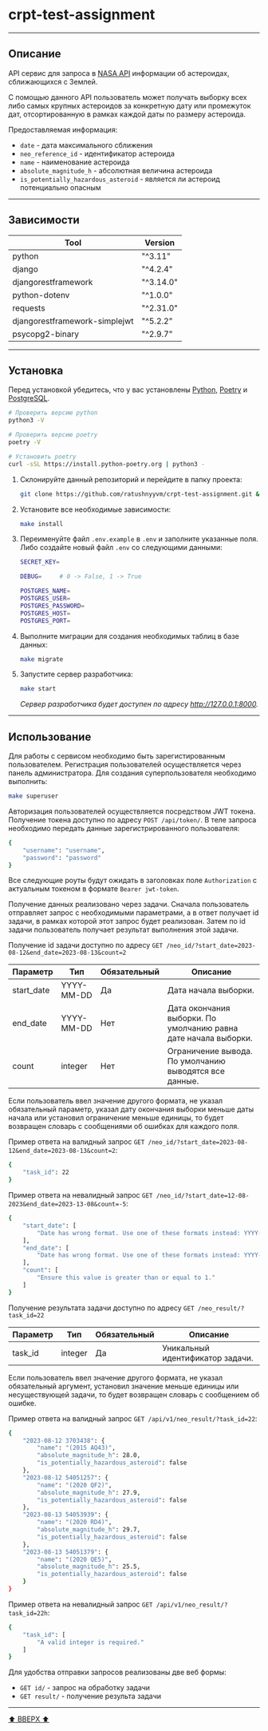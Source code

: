 # crpt-test-assignment

---

## Описание

API сервис для запроса в [NASA API](https://api.nasa.gov/) информации об астероидах, сближающихся с Землей.

С помощью данного API пользователь может получать выборку всех либо самых крупных астероидов за конкретную дату или промежуток дат, отсортированную в рамках каждой даты по размеру астероида.

Предоставляемая информация:

- `date` - дата максимального сближения
- `neo_reference_id` - идентификатор астероида
- `name` - наименование астероида
- `absolute_magnitude_h` - абсолютная величина астероида
- `is_potentially_hazardous_asteroid` - является ли астероид потенциально опасным

---

## Зависимости

| Tool                              | Version    |
|-----------------------------------|------------|
| python                            | "^3.11"    |
| django                            | "^4.2.4"   |
| djangorestframework               | "^3.14.0"  |
| python-dotenv                     | "^1.0.0"   |
| requests                          | "^2.31.0"  |
| djangorestframework-simplejwt     | "^5.2.2"   |
| psycopg2-binary                   | "^2.9.7"   |

---

## Установка

Перед установкой убедитесь, что у вас установлены [Python](https://www.python.org/), [Poetry](https://python-poetry.org/) и [PostgreSQL](https://www.postgresql.org/).

```bash
# Проверить версию python
python3 -V

# Проверить версию poetry
poetry -V

# Установить poetry
curl -sSL https://install.python-poetry.org | python3 -
```

1. Склонируйте данный репозиторий и перейдите в папку проекта:

    ```bash
    git clone https://github.com/ratushnyyvm/crpt-test-assignment.git && cd crpt-test-assignment
    ```

2. Установите все необходимые зависимости:

    ```bash
    make install
    ```

3. Переименуйте файл `.env.example` в `.env` и заполните указанные поля. Либо создайте новый файл `.env` со следующими данными:

    ```bash
    SECRET_KEY=

    DEBUG=     # 0 -> False, 1 -> True

    POSTGRES_NAME=
    POSTGRES_USER=
    POSTGRES_PASSWORD=
    POSTGRES_HOST=
    POSTGRES_PORT=
    ```

4. Выполните миграции для создания необходимых таблиц в базе данных:

    ```bash
    make migrate
    ```

5. Запустите сервер разработчика:

    ```bash
    make start
    ```

    _Сервер разработчика будет доступен по адресу <http://127.0.0.1:8000>._

---

## Использование

Для работы с сервисом необходимо быть зарегистированным пользователем. Регистрация пользователей осуществляется через панель администратора. Для создания суперпользователя необходимо выполнить:

```bash
make superuser
```

Авторизация пользователей осуществляется посредством JWT токена. Получение токена доступно по адресу `POST /api/token/`. В теле запроса необходимо передать данные зарегистрированного пользователя:

```bash
{
    "username": "username",
    "password": "password"
}
```

Все следующие роуты будут ожидать в заголовках поле `Authorization` c актуальным токеном в формате `Bearer jwt-token`.

Получение данных реализовано через задачи. Сначала пользователь отправляет запрос с необходимыми параметрами, а в ответ получает id задачи, в рамках которой этот запрос будет реализован. Затем по id задачи пользователь получает результат выполнения этой задачи.

Получение id задачи доступно по адресу `GET /neo_id/?start_date=2023-08-12&end_date=2023-08-13&count=2`

| Параметр      | Тип        | Обязательный  | Описание                                                        |
|---------------|------------|---------------|-----------------------------------------------------------------|
| start_date    | YYYY-MM-DD | Да            | Дата начала выборки.                                            |
| end_date      | YYYY-MM-DD | Нет           | Дата окончания выборки. По умолчанию равна дате начала выборки. |
| count         | integer    | Нет           | Ограничение вывода. По умолчанию выводятся все данные.          |

Если пользователь ввел значение другого формата, не указал обязательный параметр, указал дату окончания выборки меньше даты начала или установил ограничение меньше единицы, то будет возвращен словарь с сообщениями об ошибках для каждого поля.

Пример ответа на валидный запрос `GET /neo_id/?start_date=2023-08-12&end_date=2023-08-13&count=2`:

```bash
{
    "task_id": 22
}
```

Пример ответа на невалидный запрос `GET /neo_id/?start_date=12-08-2023&end_date=2023-13-08&count=-5`:

```bash
{
    "start_date": [
        "Date has wrong format. Use one of these formats instead: YYYY-MM-DD."
    ],
    "end_date": [
        "Date has wrong format. Use one of these formats instead: YYYY-MM-DD."
    ],
    "count": [
        "Ensure this value is greater than or equal to 1."
    ]
}
```

Получение результата задачи доступно по адресу `GET /neo_result/?task_id=22`

| Параметр | Тип     | Обязательный  | Описание                        |
|----------|---------|---------------|---------------------------------|
| task_id  | integer | Да            | Уникальный идентификатор задачи.|

Если пользователь ввел значение другого формата, не указал обязательный аргумент, установил значение меньше единицы или несуществующей задачи, то будет возвращен словарь с сообщением об ошибке.

Пример ответа на валидный запрос `GET /api/v1/neo_result/?task_id=22`:

```bash
{
    "2023-08-12 3703438": {
        "name": "(2015 AQ43)",
        "absolute_magnitude_h": 28.0,
        "is_potentially_hazardous_asteroid": false
    },
    "2023-08-12 54051257": {
        "name": "(2020 QF2)",
        "absolute_magnitude_h": 27.9,
        "is_potentially_hazardous_asteroid": false
    },
    "2023-08-13 54053939": {
        "name": "(2020 RD4)",
        "absolute_magnitude_h": 29.7,
        "is_potentially_hazardous_asteroid": false
    },
    "2023-08-13 54051379": {
        "name": "(2020 QE5)",
        "absolute_magnitude_h": 25.5,
        "is_potentially_hazardous_asteroid": false
    }
}
```

Пример ответа на невалидный запрос `GET /api/v1/neo_result/?task_id=22h`:

```bash
{
    "task_id": [
        "A valid integer is required."
    ]
}
```

Для удобства отправки запросов реализованы две веб формы:

- `GET id/` - запрос на обработку задачи
- `GET result/` - получение результа задачи

---

[:arrow_up: ВВЕРХ :arrow_up:](#crpt-test-assignment)

